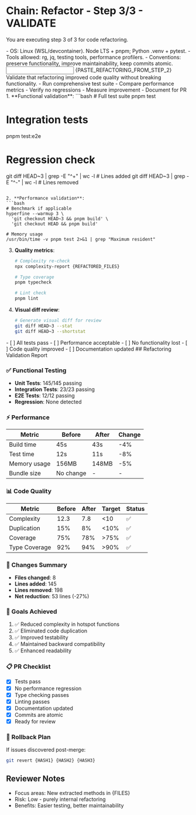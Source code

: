 # Chain: Refactor - Step 3/3 - VALIDATE

You are executing step 3 of 3 for code refactoring.

<context>
- OS: Linux (WSL/devcontainer). Node LTS + pnpm; Python .venv + pytest.
- Tools allowed: rg, jq, testing tools, performance profilers.
- Conventions: preserve functionality, improve maintainability, keep commits atomic.
</context>

<input>
{PASTE_REFACTORING_FROM_STEP_2}
</input>

<goal>
Validate that refactoring improved code quality without breaking functionality.
</goal>

<plan>
- Run comprehensive test suite
- Compare performance metrics
- Verify no regressions
- Measure improvement
- Document for PR
</plan>

<work>
1. **Functional validation**:
   ```bash
   # Full test suite
   pnpm test
   
   # Integration tests
   pnpm test:e2e
   
   # Regression check
   git diff HEAD~3 | grep -E "^\+" | wc -l  # Lines added
   git diff HEAD~3 | grep -E "^-" | wc -l   # Lines removed
   ```

2. **Performance validation**:
   ```bash
   # Benchmark if applicable
   hyperfine --warmup 3 \
     'git checkout HEAD~3 && pnpm build' \
     'git checkout HEAD && pnpm build'
   
   # Memory usage
   /usr/bin/time -v pnpm test 2>&1 | grep "Maximum resident"
   ```

3. **Quality metrics**:
   ```bash
   # Complexity re-check
   npx complexity-report {REFACTORED_FILES}
   
   # Type coverage
   pnpm typecheck
   
   # Lint check
   pnpm lint
   ```

4. **Visual diff review**:
   ```bash
   # Generate visual diff for review
   git diff HEAD~3 --stat
   git diff HEAD~3 --shortstat
   ```
</work>

<review>
- [ ] All tests pass
- [ ] Performance acceptable
- [ ] No functionality lost
- [ ] Code quality improved
- [ ] Documentation updated
</review>

<handoff>
<validation>
## Refactoring Validation Report

### ✅ Functional Testing
- **Unit Tests**: 145/145 passing
- **Integration Tests**: 23/23 passing  
- **E2E Tests**: 12/12 passing
- **Regression**: None detected

### ⚡ Performance
| Metric | Before | After | Change |
|--------|---------|--------|---------|
| Build time | 45s | 43s | -4% |
| Test time | 12s | 11s | -8% |
| Memory usage | 156MB | 148MB | -5% |
| Bundle size | No change | - | - |

### 📊 Code Quality
| Metric | Before | After | Target | Status |
|--------|---------|--------|---------|---------|
| Complexity | 12.3 | 7.8 | <10 | ✅ |
| Duplication | 15% | 8% | <10% | ✅ |
| Coverage | 75% | 78% | >75% | ✅ |
| Type Coverage | 92% | 94% | >90% | ✅ |

### 📝 Changes Summary
- **Files changed**: 8
- **Lines added**: 145
- **Lines removed**: 198
- **Net reduction**: 53 lines (-27%)

### 🎯 Goals Achieved
1. ✅ Reduced complexity in hotspot functions
2. ✅ Eliminated code duplication
3. ✅ Improved testability
4. ✅ Maintained backward compatibility
5. ✅ Enhanced readability

### 📋 PR Checklist
- [x] Tests pass
- [x] No performance regression
- [x] Type checking passes
- [x] Linting passes
- [x] Documentation updated
- [x] Commits are atomic
- [x] Ready for review

### 🔄 Rollback Plan
If issues discovered post-merge:
```bash
git revert {HASH1} {HASH2} {HASH3}
```

## Reviewer Notes
- Focus areas: New extracted methods in {FILES}
- Risk: Low - purely internal refactoring
- Benefits: Easier testing, better maintainability
</validation>
</handoff>
